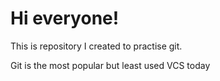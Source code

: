 # Hi everyone!

This is repository I created to practise git.

Git is the most popular but least used VCS today
